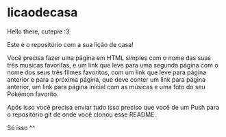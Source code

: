 # licaodecasa

Hello there, cutepie :3

Este é o repositório com a sua lição de casa!

Você precisa fazer uma página em HTML simples com o nome das suas três musicas favoritas, e um link que leve para uma segunda página com o nome dos seus três filmes favoritos, com um link que leve para página anterior e para a próxima página, que deve conter um link para página anterior, um link para página inicial com as músicas e uma foto do seu Pokémon favorito.

Após isso você precisa enviar tudo isso preciso que você de um Push para o repositório git de onde você clonou esse README.

Só isso ^^